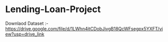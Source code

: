 # Lending-Loan-Project
Downlaod Dataset :- https://drive.google.com/file/d/1LWhn4itCDobJivgB18QcWFsegpx5YXFT/view?usp=drive_link
